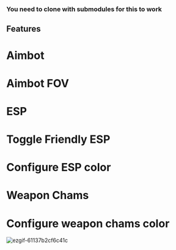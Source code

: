 ### You need to clone with submodules for this to work

## Features

# Aimbot
# Aimbot FOV
# ESP
# Toggle Friendly ESP
# Configure ESP color
# Weapon Chams
# Configure weapon chams color

![ezgif-61137b2cf6c41c](https://github.com/user-attachments/assets/996faf8f-c0c2-4085-acea-2eb411cf2d60)
